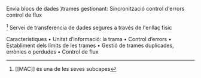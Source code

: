 Envia blocs de dades )trames
 gestionant:
	 Sincronització
	 control d'errors
	 control de flux

[^1]
Servei de transferencia de dades segures a través de l'enllaç físic

Característiques
	• Unitat d’informació: la trama
	• Control d’errors
	• Establiment dels límits de les trames
	• Gestió de trames duplicades, errònies o perdudes
	• Control de flux

[^1]: [[MAC]] és una de les seves subcapes
